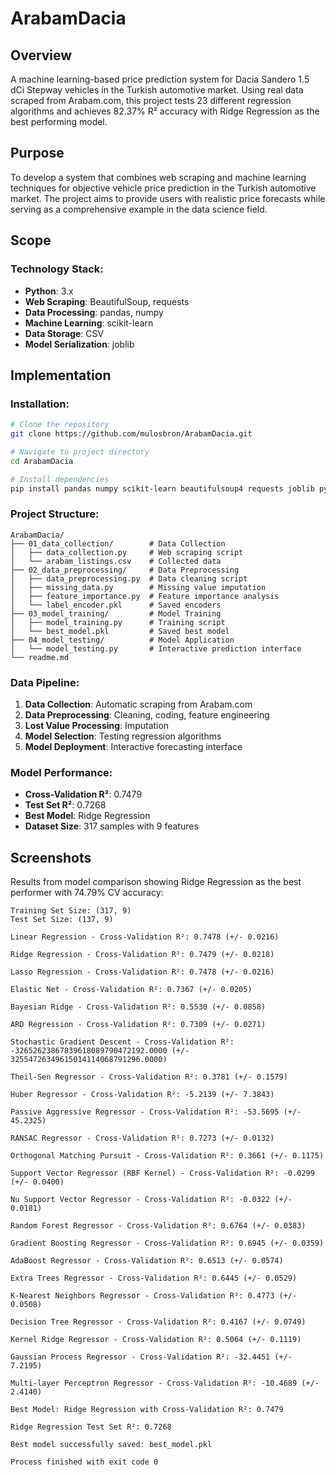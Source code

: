 # ArabamDacia

## Overview
A machine learning-based price prediction system for Dacia Sandero 1.5 dCi Stepway vehicles in the Turkish automotive market. Using real data scraped from Arabam.com, this project tests 23 different regression algorithms and achieves 82.37% R² accuracy with Ridge Regression as the best performing model.

## Purpose
To develop a system that combines web scraping and machine learning techniques for objective vehicle price prediction in the Turkish automotive market. The project aims to provide users with realistic price forecasts while serving as a comprehensive example in the data science field.

## Scope

### Technology Stack:
- **Python**: 3.x
- **Web Scraping**: BeautifulSoup, requests 
- **Data Processing**: pandas, numpy
- **Machine Learning**: scikit-learn
- **Data Storage**: CSV
- **Model Serialization**: joblib

## Implementation

### Installation:
```bash
# Clone the repository
git clone https://github.com/mulosbron/ArabamDacia.git

# Navigate to project directory
cd ArabamDacia

# Install dependencies
pip install pandas numpy scikit-learn beautifulsoup4 requests joblib python-dotenv
```

### Project Structure:
```
ArabamDacia/
├── 01_data_collection/        # Data Collection
│   ├── data_collection.py     # Web scraping script
│   └── arabam_listings.csv    # Collected data
├── 02_data_preprocessing/     # Data Preprocessing
│   ├── data_preprocessing.py  # Data cleaning script
│   ├── missing_data.py        # Missing value imputation
│   ├── feature_importance.py  # Feature importance analysis
│   └── label_encoder.pkl      # Saved encoders
├── 03_model_training/         # Model Training
│   ├── model_training.py      # Training script
│   └── best_model.pkl         # Saved best model
├── 04_model_testing/          # Model Application
│   └── model_testing.py       # Interactive prediction interface
└── readme.md
```

### Data Pipeline:
1. **Data Collection**: Automatic scraping from Arabam.com
2. **Data Preprocessing**: Cleaning, coding, feature engineering
3. **Lost Value Processing**: Imputation
4. **Model Selection**: Testing regression algorithms
5. **Model Deployment**: Interactive forecasting interface

### Model Performance:
- **Cross-Validation R²**: 0.7479
- **Test Set R²**: 0.7268
- **Best Model**: Ridge Regression
- **Dataset Size**: 317 samples with 9 features

## Screenshots

Results from model comparison showing Ridge Regression as the best performer with 74.79% CV accuracy:

```
Training Set Size: (317, 9)
Test Set Size: (137, 9)

Linear Regression - Cross-Validation R²: 0.7478 (+/- 0.0216)

Ridge Regression - Cross-Validation R²: 0.7479 (+/- 0.0218)

Lasso Regression - Cross-Validation R²: 0.7478 (+/- 0.0216)

Elastic Net - Cross-Validation R²: 0.7367 (+/- 0.0205)

Bayesian Ridge - Cross-Validation R²: 0.5530 (+/- 0.0858)

ARD Regression - Cross-Validation R²: 0.7309 (+/- 0.0271)

Stochastic Gradient Descent - Cross-Validation R²: -32652623867839618089790472192.0000 (+/- 32554726349615014114068791296.0000)

Theil-Sen Regressor - Cross-Validation R²: 0.3781 (+/- 0.1579)

Huber Regressor - Cross-Validation R²: -5.2139 (+/- 7.3843)

Passive Aggressive Regressor - Cross-Validation R²: -53.5695 (+/- 45.2325)

RANSAC Regressor - Cross-Validation R²: 0.7273 (+/- 0.0132)

Orthogonal Matching Pursuit - Cross-Validation R²: 0.3661 (+/- 0.1175)

Support Vector Regressor (RBF Kernel) - Cross-Validation R²: -0.0299 (+/- 0.0400)

Nu Support Vector Regressor - Cross-Validation R²: -0.0322 (+/- 0.0181)

Random Forest Regressor - Cross-Validation R²: 0.6764 (+/- 0.0383)

Gradient Boosting Regressor - Cross-Validation R²: 0.6945 (+/- 0.0359)

AdaBoost Regressor - Cross-Validation R²: 0.6513 (+/- 0.0574)

Extra Trees Regressor - Cross-Validation R²: 0.6445 (+/- 0.0529)

K-Nearest Neighbors Regressor - Cross-Validation R²: 0.4773 (+/- 0.0508)

Decision Tree Regressor - Cross-Validation R²: 0.4167 (+/- 0.0749)

Kernel Ridge Regressor - Cross-Validation R²: 0.5064 (+/- 0.1119)

Gaussian Process Regressor - Cross-Validation R²: -32.4451 (+/- 7.2195)

Multi-layer Perceptron Regressor - Cross-Validation R²: -10.4689 (+/- 2.4140)

Best Model: Ridge Regression with Cross-Validation R²: 0.7479

Ridge Regression Test Set R²: 0.7268

Best model successfully saved: best_model.pkl

Process finished with exit code 0

```